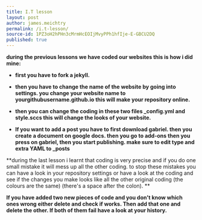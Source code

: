 ```yaml
---
title: I.T lesson
layout: post
author: james.meichtry
permalink: /i.t-lesson/
source-id: 1PZ3oH2hPHn3cMrmHcEOIjMvyPPh1hfIje-E-GBCU2DQ
published: true
---
```

**during the previous lessons we have coded our websites this is how i did mine:**

* **first you have to fork a jekyll.**

* **then you have to change the name of the website by going into settings. you change your website name to   yourgithubusername.github.io this will make your repository online.**

* **then you can change the coding in these two files  _config.yml and style.sccs this will change the looks of your website.**

* **If you want to add a post you have to first download gabriel. then you create a document on google docs. then you go to add-ons then you press on gabriel, then you start publishing. make sure to edit  type and extra  YAML to _posts**

**during the last lesson i learnt that coding is very precise and if you do one small mistake it will mess up all the other coding. to stop these mistakes you can have a look in your repository settings or have a look at the coding and see if the changes you make looks like all the other original coding (the colours are the same) (there's a space after the colon). **

**If you have added two new pieces of code and you don't know which ones wrong either delete and check if works. Then add that one and delete the other. If both of them fail have a look at your history.**


